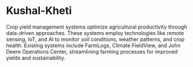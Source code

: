 # Kushal-Kheti
Crop yield management systems optimize agricultural productivity through data-driven approaches. These systems employ technologies like remote sensing, IoT, and AI to monitor soil conditions, weather patterns, and crop health. Existing systems include FarmLogs, Climate FieldView, and John Deere Operations Center, streamlining farming processes for improved yields and sustainability.
